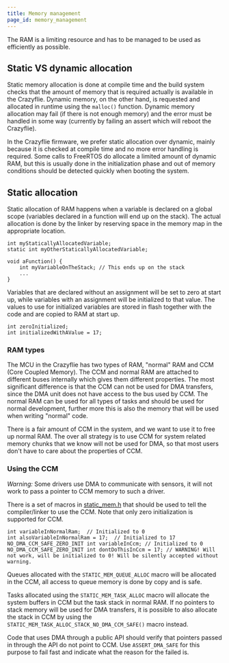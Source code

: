 ```yaml
---
title: Memory management
page_id: memory_management
---
```


The RAM is a limiting resource and has to be managed to be used as efficiently as possible.

## Static VS dynamic allocation

Static memory allocation is done at compile time and the build system checks that the amount of memory that is required
actually is available in the Crazyflie. Dynamic memory, on the other hand, is requested and allocated in runtime using
the `malloc()` function. Dynamic memory allocation may fail (if there is not enough memory) and the error must be
handled in some way (currently by failing an assert which will reboot the Crazyflie).

In the Crazyflie firmware, we prefer static allocation over dynamic, mainly because it is checked at compile time and no
more error handling is required. Some calls to FreeRTOS do allocate a limited amount of dynamic RAM, but this is usually done
in the initialization phase and out of memory conditions should be detected quickly when booting the system.

## Static allocation

Static allocation of RAM happens when a variable is declared on a global scope (variables
declared in a function will end up on the stack). The actual allocation is done by the linker by
reserving space in the memory map in the appropriate location.

```
int myStaticallyAllocatedVariable;
static int myOtherStaticallyAllocatedVariable;

void aFunction() {
    int myVariableOnTheStack; // This ends up on the stack
    ...
}
```

Variables that are declared without an assignment will be set to zero at start up,
while variables with an assignment will be initialized to that value. The
values to use for initialized variables are stored in flash together with the
code and are copied to RAM at start up.

```
int zeroInitialized;
int initializedWithAValue = 17;
```

### RAM types

The MCU in the Crazyflie has two types of RAM, "normal" RAM and CCM (Core Coupled Memory).
The CCM and normal RAM are attached to different buses internally which gives them
different properties. The most significant difference is that the CCM can not be
used for DMA transfers, since the DMA unit does not have access to the bus used by CCM. The
normal RAM can be used for all types of tasks and should be used for normal development,
further more this is also the memory that will be used when writing "normal" code.

There is a fair amount of CCM in the system, and we want to use it to free up normal
RAM. The over all strategy is to use CCM for system related memory chunks that we
know will not be used for DMA, so that most users don't have to care about the
properties of CCM.

### Using the CCM

*Warning:* Some drivers use DMA to communicate with sensors, it will not work
to pass a pointer to CCM memory to such a driver.

There is a set of macros in [static_mem.h](https://github.com/bitcraze/crazyflie-firmware/blob/master/src/modules/interface/static_mem.h)
that should be used to tell the compiler/linker to use the CCM. Note that only
zero initialization is supported for CCM.

```
int variableInNormalRam;  // Initialized to 0
int alsoVariableInNormalRam = 17;  // Initialized to 17
NO_DMA_CCM_SAFE_ZERO_INIT int variableInCcm; // Initialized to 0
NO_DMA_CCM_SAFE_ZERO_INIT int dontDoThisInCcm = 17; // WARNING! Will not work, will be initialized to 0! Will be silently accepted without warning.
````

Queues allocated with the `STATIC_MEM_QUEUE_ALLOC` macro will be allocated in the
CCM, all access to queue memory is done by copy and is safe.

Tasks allocated using the `STATIC_MEM_TASK_ALLOC` macro will allocate the
system buffers in CCM but the task stack in normal RAM. If no pointers
to stack memory will be used for DMA transfers, it is possible to
also allocate the stack in CCM by using the `STATIC_MEM_TASK_ALLOC_STACK_NO_DMA_CCM_SAFE()`
macro instead.

Code that uses DMA through a public API should verify that pointers
passed in through the API do not point to CCM. Use `ASSERT_DMA_SAFE` for this
purpose to fail fast and indicate what the reason for the failed is.
